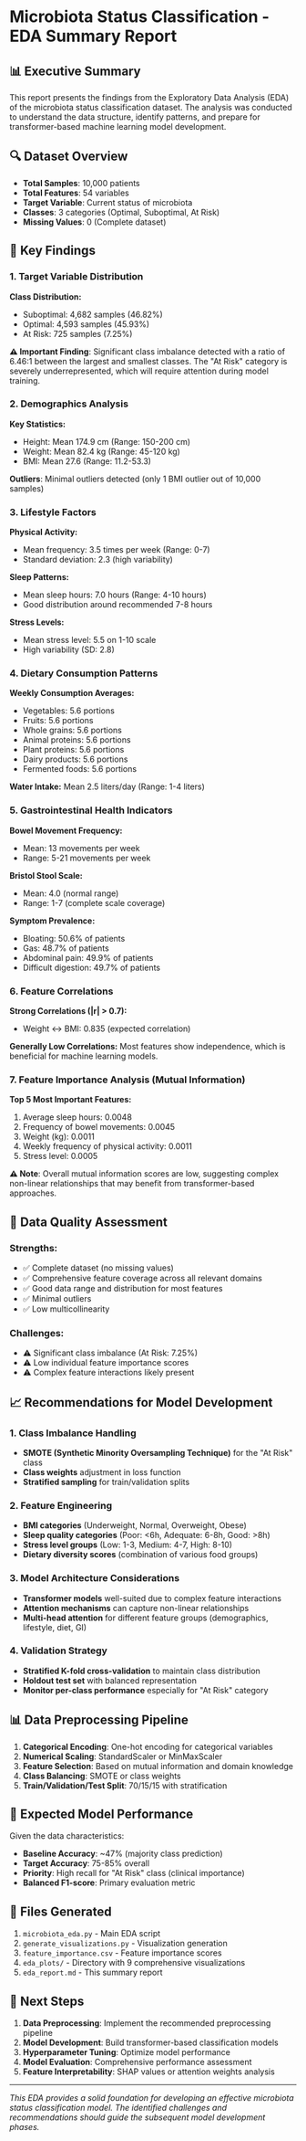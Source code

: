 # Microbiota Status Classification - EDA Summary Report

## 📊 Executive Summary

This report presents the findings from the Exploratory Data Analysis (EDA) of the microbiota status classification dataset. The analysis was conducted to understand the data structure, identify patterns, and prepare for transformer-based machine learning model development.

## 🔍 Dataset Overview

- **Total Samples**: 10,000 patients
- **Total Features**: 54 variables
- **Target Variable**: Current status of microbiota
- **Classes**: 3 categories (Optimal, Suboptimal, At Risk)
- **Missing Values**: 0 (Complete dataset)

## 🎯 Key Findings

### 1. Target Variable Distribution

**Class Distribution:**

- Suboptimal: 4,682 samples (46.82%)
- Optimal: 4,593 samples (45.93%)
- At Risk: 725 samples (7.25%)

**⚠️ Important Finding**: Significant class imbalance detected with a ratio of 6.46:1 between the largest and smallest classes. The "At Risk" category is severely underrepresented, which will require attention during model training.

### 2. Demographics Analysis

**Key Statistics:**

- Height: Mean 174.9 cm (Range: 150-200 cm)
- Weight: Mean 82.4 kg (Range: 45-120 kg)
- BMI: Mean 27.6 (Range: 11.2-53.3)

**Outliers**: Minimal outliers detected (only 1 BMI outlier out of 10,000 samples)

### 3. Lifestyle Factors

**Physical Activity:**

- Mean frequency: 3.5 times per week (Range: 0-7)
- Standard deviation: 2.3 (high variability)

**Sleep Patterns:**

- Mean sleep hours: 7.0 hours (Range: 4-10 hours)
- Good distribution around recommended 7-8 hours

**Stress Levels:**

- Mean stress level: 5.5 on 1-10 scale
- High variability (SD: 2.8)

### 4. Dietary Consumption Patterns

**Weekly Consumption Averages:**

- Vegetables: 5.6 portions
- Fruits: 5.6 portions
- Whole grains: 5.6 portions
- Animal proteins: 5.6 portions
- Plant proteins: 5.6 portions
- Dairy products: 5.6 portions
- Fermented foods: 5.6 portions

**Water Intake:** Mean 2.5 liters/day (Range: 1-4 liters)

### 5. Gastrointestinal Health Indicators

**Bowel Movement Frequency:**

- Mean: 13 movements per week
- Range: 5-21 movements per week

**Bristol Stool Scale:**

- Mean: 4.0 (normal range)
- Range: 1-7 (complete scale coverage)

**Symptom Prevalence:**

- Bloating: 50.6% of patients
- Gas: 48.7% of patients
- Abdominal pain: 49.9% of patients
- Difficult digestion: 49.7% of patients

### 6. Feature Correlations

**Strong Correlations (|r| > 0.7):**

- Weight ↔ BMI: 0.835 (expected correlation)

**Generally Low Correlations:** Most features show independence, which is beneficial for machine learning models.

### 7. Feature Importance Analysis (Mutual Information)

**Top 5 Most Important Features:**

1. Average sleep hours: 0.0048
2. Frequency of bowel movements: 0.0045
3. Weight (kg): 0.0011
4. Weekly frequency of physical activity: 0.0011
5. Stress level: 0.0005

**⚠️ Note**: Overall mutual information scores are low, suggesting complex non-linear relationships that may benefit from transformer-based approaches.

## 🔧 Data Quality Assessment

### Strengths:

- ✅ Complete dataset (no missing values)
- ✅ Comprehensive feature coverage across all relevant domains
- ✅ Good data range and distribution for most features
- ✅ Minimal outliers
- ✅ Low multicollinearity

### Challenges:

- ⚠️ Significant class imbalance (At Risk: 7.25%)
- ⚠️ Low individual feature importance scores
- ⚠️ Complex feature interactions likely present

## 📈 Recommendations for Model Development

### 1. Class Imbalance Handling

- **SMOTE (Synthetic Minority Oversampling Technique)** for the "At Risk" class
- **Class weights** adjustment in loss function
- **Stratified sampling** for train/validation splits

### 2. Feature Engineering

- **BMI categories** (Underweight, Normal, Overweight, Obese)
- **Sleep quality categories** (Poor: <6h, Adequate: 6-8h, Good: >8h)
- **Stress level groups** (Low: 1-3, Medium: 4-7, High: 8-10)
- **Dietary diversity scores** (combination of various food groups)

### 3. Model Architecture Considerations

- **Transformer models** well-suited due to complex feature interactions
- **Attention mechanisms** can capture non-linear relationships
- **Multi-head attention** for different feature groups (demographics, lifestyle, diet, GI)

### 4. Validation Strategy

- **Stratified K-fold cross-validation** to maintain class distribution
- **Holdout test set** with balanced representation
- **Monitor per-class performance** especially for "At Risk" category

## 📊 Data Preprocessing Pipeline

1. **Categorical Encoding**: One-hot encoding for categorical variables
2. **Numerical Scaling**: StandardScaler or MinMaxScaler
3. **Feature Selection**: Based on mutual information and domain knowledge
4. **Class Balancing**: SMOTE or class weights
5. **Train/Validation/Test Split**: 70/15/15 with stratification

## 🎯 Expected Model Performance

Given the data characteristics:

- **Baseline Accuracy**: ~47% (majority class prediction)
- **Target Accuracy**: 75-85% overall
- **Priority**: High recall for "At Risk" class (clinical importance)
- **Balanced F1-score**: Primary evaluation metric

## 📁 Files Generated

1. `microbiota_eda.py` - Main EDA script
2. `generate_visualizations.py` - Visualization generation
3. `feature_importance.csv` - Feature importance scores
4. `eda_plots/` - Directory with 9 comprehensive visualizations
5. `eda_report.md` - This summary report

## 🔄 Next Steps

1. **Data Preprocessing**: Implement the recommended preprocessing pipeline
2. **Model Development**: Build transformer-based classification models
3. **Hyperparameter Tuning**: Optimize model performance
4. **Model Evaluation**: Comprehensive performance assessment
5. **Feature Interpretability**: SHAP values or attention weights analysis

---

_This EDA provides a solid foundation for developing an effective microbiota status classification model. The identified challenges and recommendations should guide the subsequent model development phases._
